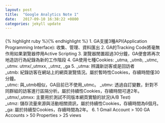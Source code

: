 ```yaml
---
layout: post
title:  "Google Analytics Note 1"
date:   2017-09-10 16:38:22 +0800
categories: jekyll update
---
```

<h3></h3>
{% highlight ruby %}{% endhighlight %}
1. GA支援3種API(Application Programming Interface): 收集、管理、資料匯出
2. GA的Tracking Code將毫無作用如果瀏覽器停用Active Scripting
3. 瀏覽器閒置超過30分鐘，GA便會將再次地造訪行為紀錄為新的工作階段
4. GA使用七種Cookies: _utma, _utmb, _utmc, _utmv. utmx/_utmxx, _utmz, _ga
5. _utma: 辨識新訪客或是回訪者<br>
  _utmb: 紀錄訪客在網站上的網頁瀏覽情況。屬於暫時性Cookies，存續時間僅30分鐘。<br>
  _utmc: 與_utmb相似，GA目前已不使用_utmc。
  _utmv: 透過自訂變數，針對不同群組的訪客進行區隔分析。屬於持續性Cookies，存續時間可達2年。<br>
  _utmx/_utmxx: 主要用於測試不同版本網頁實驗的狀況(A/B Test)<br>
  _utmz: 儲存流量來源與活動相關資訊，屬於持續性Cookies，存續時間為6個月。<br>
  _ga: 屬於持續型Cookies，存續時間為2年。
6. 1 Gmail Account > 100 GA Accounts > 50 Properties > 25 views

